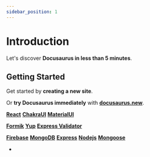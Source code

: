 ```yaml
---
sidebar_position: 1
---
```


# Introduction

Let's discover **Docusaurus in less than 5 minutes**.

## Getting Started

Get started by **creating a new site**.

Or **try Docusaurus immediately** with **[docusaurus.new](https://docusaurus.new)**.

**[React](https://reactjs.org/)**
**[ChakraUI](https://chakra-ui.com/)**
**[MaterialUI](https://mui.com/)**

**[Formik](https://formik.org/)**
**[Yup](https://github.com/jquense/yup)**
**[Express Validator](https://express-validator.github.io/docs/)**

**[Firebase](https://firebase.google.com/)**
**[MongoDB](https://mongodb.com/)**
**[Express](https://expressjs.com/)**
**[Nodejs](https://nodejs.org/en/)**
**[Mongoose](https://mongoosejs.com/)**


-
